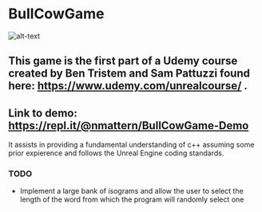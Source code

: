 # BullCowGame
![alt-text](https://i.imgur.com/VEPIFdp.png "screenshot of game")
## This game is the first part of a Udemy course created by Ben Tristem and Sam Pattuzzi found here: https://www.udemy.com/unrealcourse/ .
## Link to demo: https://repl.it/@nmattern/BullCowGame-Demo
It assists in providing a fundamental understanding of c++ assuming some prior expierence and follows the Unreal Engine coding standards. 


### TODO
* Implement a large bank of isograms and allow the user to select the length of the word from which the program will randomly select one


